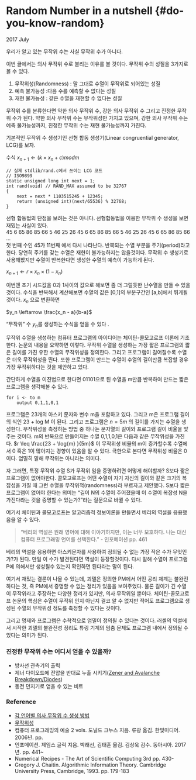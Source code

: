 # Random Number in a nutshell {#do-you-know-random}
2017 July

우리가 알고 있는 무작위 수는 사실 무작위 수가 아니다. 

이번 글에서는 의사 무작위 수로 불리는 이유를 볼 것이다. 무작위 수의 성질을 3가지로 볼 수 있다.

1. 무작위성(Randomness) : 말 그대로 수열이 무작위로 되어있는 성질
2. 예측 불가능성 :다음 수를 예측할 수 없다는 성질
3. 재현 불가능성 : 같은 수열을 재현할 수 없다는 성질

무작위 수를 분류한다면 약한 의사 무작위 수, 강한 의사 무작위 수 그리고 진정한 무작위 수가 된다. 약한 의사 무작위 수는 무작위성만 가지고 있으며, 강한 의사 무작위 수는 예측 불가능성까지, 진정한 무작위 수는 재현 불가능성까지 가진다.

기본적인 무작위 수 생성기인 선형 합동 생성기(Linear congruential generator, LCG)를 보자.

수식
${x}_{n+1} \leftarrow (k \times x_n + c) mod m$

```
// 실제 stdlib/rand.c에서 쓰이는 LCG 코드
// ISO9899
static unsigned long int next = 1;
int rand(void) // RAND_MAX assumed to be 32767
{
    next = next * 1103515245 + 12345;
    return (unsigned int)(next/65536) % 32768;
}
```

선형 합동법의 단점을 보려는 것은 아니다. 선형합동법을 이용한 무작위 수 생성을 보면 재밌는 사실이 있다. <br>
45 6 65 86 85 66 5 46 25 26 45 6 65 86 85 66 5 46 25 26 45 6 65 86 85 66 … <br>
첫 번째 수인 45가 11번째 에서 다시 나타난다.  반복되는 수열 부분을 주기(period)라고 한다. 당연히 주기를 갖는 수열은 재현이 불가능하지는 않을것이다. 무작위 수 생성기로 사용해봤지만 수열이 반복한다면 생성한 수열의 예측이 가능하게 된다. 

${x}_{n+1} \leftarrow r \times x_n \times (1 - x_n)$

이번엔 초기 시드값을 0과 1사이의 값으로 해보면 좀 더 그럴듯한 난수열을 만들 수 있을 것이다. 수식을 반복해서 계산해보면 수열의 값은 [0,1]의 부분구간인 [a,b]에서 뛰게될것이다. $x_n$ 으로 변환하면 

$y_n \leftarrow \frac{x_n - a}{b-a}$

“무작위” 수 $y_n$를 생성하는 수식을 얻을 수 있다 .

무작위 수열을 생성하는 컴퓨터 프로그램의 아이디어는 체이틴-콜모고로프 이론에 기초한다.  논문의 내용을 요약하면 이렇다. 무작위 수열을 생성하는 가장 짧은 프로그램의 짧은 길이를 가진 유한 수열의 무작위성을 정의한다.  그리고 프로그램이 길어질수록 수열은 더욱 무작위성을 띈다. 또한 프로그램이 만드는 수열이 수열의 길이만큼 복잡할 경우 가장 무작위하다는 것을 제안하고 있다.

간단하게 수열을 이진법으로 한다면 01101으로 된 수열을 m만큼 반복하여 만드는 짧은 프로그램을 생각해볼 수 있다.
```
for i <- to m
	output 0,1,1,0,1
```
프로그램은 23개의 아스키 문자와 변수 m을 포함하고 있다. 그리고 m은 프로그램 길이의 식인 23 + log M 이 된다. 그리고 프로그램은 $n=5m$ 의 길이를 가지는 수열을 생성한다.  무작위성을 측정하는 방법 중 하나는 문자열의 길이와 프로그램 길이 비율을 맟주는 것이다. m의 반복으로 만들어지는 수열 0,1,1,0,1은 다음과 같은 무작위성을 가진다.
$r \leq \frac{23 + \log{m} }{5m}$
이 무작위성 비율의 m이 증가할수록 수열에서 0 혹은 1이 많아지는 경향이 있음을 알 수 있다. 극한으로 본다면 무작위성 비율은 0이다. 엄밀히 말해 무작위는 아니라는 의미다.

자 그러면, 특정 무작위 수열 S가 무작위 임을 증명하려면 어떻게 해야할까? S보다 짧은 프로그램이 없어야한다.  콜모고로프는 어떤 수열이 자기 자신의 길이와 같은 크기의 복잡성을 가질 때 그런 수열을 무작위적(randomness)라 부르자고 제안했다.  S보다 짧은 프로그램이 없어야 한다는 의미는 “길이 N의 수열이 주어졌을때 이 수열이 복잡성 N을 가진다라는 것을 증명할 수 있는가?”라는 질문으로 바뀔 수 있다.

여기서 체이틴과 콜모고로프는 알고리즘적 정보이론을 만들면서 베리의 역설을 응용했음을 알 수 있다. 

> “베리의 역설은 원래 영어에 대해 이야기하지만, 이는 너무 모호하다. 나는 대신 컴퓨터 프로그래밍 언어를 선택한다.” - 인포메이션 pp. 461  

베리의 역설을 응용하면 아스키문자를 사용하여 정의될 수 없는 가장 작은 수가 무엇인가?가 된다. 만일 이 수가 발견된다면 역설이 등장할것이다. 다시 말해 수열이 프로그램 P에 의해서만 생성될수 있는지 확인하면 된다라는 말이 된다.

여기서 재밌는 결론이 나올 수 있는데, 괴델은 정의한 PM에서 어떤 공리 체계는 불완전하다는 것, 즉 PM에서 증명할 수 없는 정리가 있음을 보여주었다. 물론 길이가 긴 수열이 무작위라고 주장하는 다양한 정리가 있지만, 의사 무작위일 뿐이다. 체이틴-콜모고로프 논문의 핵심은 수열이 무작위 인지 아닌지 결코 알 수 없지만 적어도 프로그램으로 생성된 수열의 무작위성 정도를 측정할 수 있다는 것이다.

그리고 명제와 프로그램은 수학적으로 엄밀이 정의될 수 있다는 것이다.  러셀의 역설에서 시작한 괴델의 불완전성 정리도 튜링 기계의 멈춤 문제도 프로그램 내에서 정의될 수 있다는 의미가 된다.

### 진정한 무작위 수는 어디서 얻을 수 있을까?
* 방사선 관측기의 출력
* 제너 다이오드에 전압을 반대로 누출 시키기([Zener and Avalanche Breakdown/Diodes](http://people.seas.harvard.edu/~jones/es154/lectures/lecture_2/breakdown/breakdown.html))
* 동전 던지기로 얻을 수 있는 비트


### Reference
* [각 언어별 의사 무작위 수 생성 방법](http://cer.freeshell.org/renma/LibraryRandomNumber/)
* [무작위성](http://nirvana-wiki.appspot.com/%EB%AC%B4%EC%9E%91%EC%9C%84%EC%84%B1)
* 컴퓨터 프로그래밍의 예술 2 vols. 도널드 크누스 지음. 류광 옮김. 한빛미디어. 2006년. pp. 
* 인포메이션. 제임스 글릭 지음. 박래선, 김태훈 옮김. 김상욱 감수. 동아시아. 2017년. pp.  441~
* Numerical Recipes - The Art of Scientific Computing 3rd  pp. 430-
* Gregory J. Chaitin. Algorithmic Information Theory. Cambridge University Press, Cambridge, 1993. pp. 179-183
